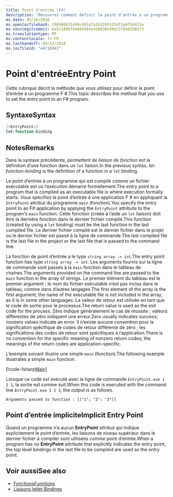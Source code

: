```yaml
---
title: Point d'entrée (F#)
description: 'Découvrez comment définir le point d’entrée à un programme F # compilé en un fichier exécutable, où l’exécution démarre formellement.'
ms.date: 05/16/2016
ms.openlocfilehash: 298500931d49c891a7a243295333df3a9f5d413e
ms.sourcegitcommit: ba5c189bf44d44204a3e8838e59ec378a62d82f3
ms.translationtype: MT
ms.contentlocale: fr-FR
ms.lasthandoff: 09/12/2018
ms.locfileid: "44710341"
---
```

# <a name="entry-point"></a><span data-ttu-id="a8194-103">Point d'entrée</span><span class="sxs-lookup"><span data-stu-id="a8194-103">Entry Point</span></span>

<span data-ttu-id="a8194-104">Cette rubrique décrit la méthode que vous utilisez pour définir le point d’entrée à un programme F #.</span><span class="sxs-lookup"><span data-stu-id="a8194-104">This topic describes the method that you use to set the entry point to an F# program.</span></span>

## <a name="syntax"></a><span data-ttu-id="a8194-105">Syntaxe</span><span class="sxs-lookup"><span data-stu-id="a8194-105">Syntax</span></span>

```fsharp
[<EntryPoint>]
let-function-binding
```

## <a name="remarks"></a><span data-ttu-id="a8194-106">Notes</span><span class="sxs-lookup"><span data-stu-id="a8194-106">Remarks</span></span>

<span data-ttu-id="a8194-107">Dans la syntaxe précédente, *permettent de liaison de fonction* est la définition d’une fonction dans un `let` liaison.</span><span class="sxs-lookup"><span data-stu-id="a8194-107">In the previous syntax, *let-function-binding* is the definition of a function in a `let` binding.</span></span>

<span data-ttu-id="a8194-108">Le point d’entrée à un programme qui est compilé comme un fichier exécutable est où l’exécution démarre formellement.</span><span class="sxs-lookup"><span data-stu-id="a8194-108">The entry point to a program that is compiled as an executable file is where execution formally starts.</span></span> <span data-ttu-id="a8194-109">Vous spécifiez le point d’entrée à une application F # en appliquant la `EntryPoint` attribut du programme `main` (fonction).</span><span class="sxs-lookup"><span data-stu-id="a8194-109">You specify the entry point to an F# application by applying the `EntryPoint` attribute to the program's `main` function.</span></span> <span data-ttu-id="a8194-110">Cette fonction (créée à l’aide un `let` liaison) doit être la dernière fonction dans le dernier fichier compilé.</span><span class="sxs-lookup"><span data-stu-id="a8194-110">This function (created by using a `let` binding) must be the last function in the last compiled file.</span></span> <span data-ttu-id="a8194-111">Le dernier fichier compilé est le dernier fichier dans le projet ou le dernier fichier est passé à la ligne de commande.</span><span class="sxs-lookup"><span data-stu-id="a8194-111">The last compiled file is the last file in the project or the last file that is passed to the command line.</span></span>

<span data-ttu-id="a8194-112">La fonction de point d’entrée a le type `string array -> int`.</span><span class="sxs-lookup"><span data-stu-id="a8194-112">The entry point function has type `string array -> int`.</span></span> <span data-ttu-id="a8194-113">Les arguments fournis sur la ligne de commande sont passés à la `main` fonction dans le tableau de chaînes.</span><span class="sxs-lookup"><span data-stu-id="a8194-113">The arguments provided on the command line are passed to the `main` function in the array of strings.</span></span> <span data-ttu-id="a8194-114">Le premier élément du tableau est le premier argument ; le nom du fichier exécutable n’est pas inclus dans le tableau, comme dans d’autres langages.</span><span class="sxs-lookup"><span data-stu-id="a8194-114">The first element of the array is the first argument; the name of the executable file is not included in the array, as it is in some other languages.</span></span> <span data-ttu-id="a8194-115">La valeur de retour est utilisée en tant que le code de sortie pour le processus.</span><span class="sxs-lookup"><span data-stu-id="a8194-115">The return value is used as the exit code for the process.</span></span> <span data-ttu-id="a8194-116">Zéro indique généralement le cas de réussite ; valeurs différentes de zéro indiquent une erreur.</span><span class="sxs-lookup"><span data-stu-id="a8194-116">Zero usually indicates success; nonzero values indicate an error.</span></span> <span data-ttu-id="a8194-117">Il n’existe aucune convention pour la signification spécifique de codes de retour différente de zéro ; les significations des codes de retour sont spécifiques à l’application.</span><span class="sxs-lookup"><span data-stu-id="a8194-117">There is no convention for the specific meaning of nonzero return codes; the meanings of the return codes are application-specific.</span></span>

<span data-ttu-id="a8194-118">L’exemple suivant illustre une simple `main` (fonction).</span><span class="sxs-lookup"><span data-stu-id="a8194-118">The following example illustrates a simple `main` function.</span></span>

[!code-fsharp[Main](../../../../samples/snippets/fsharp/entry-point/snippet501.fs)]

<span data-ttu-id="a8194-119">Lorsque ce code est exécuté avec la ligne de commande `EntryPoint.exe 1 2 3`, la sortie est comme suit.</span><span class="sxs-lookup"><span data-stu-id="a8194-119">When this code is executed with the command line `EntryPoint.exe 1 2 3`, the output is as follows.</span></span>

```console
Arguments passed to function : [|"1"; "2"; "3"|]
```

## <a name="implicit-entry-point"></a><span data-ttu-id="a8194-120">Point d’entrée implicite</span><span class="sxs-lookup"><span data-stu-id="a8194-120">Implicit Entry Point</span></span>

<span data-ttu-id="a8194-121">Quand un programme n’a aucun **EntryPoint** attribut qui indique explicitement le point d’entrée, les liaisons de niveau supérieur dans le dernier fichier à compiler sont utilisées comme point d’entrée.</span><span class="sxs-lookup"><span data-stu-id="a8194-121">When a program has no **EntryPoint** attribute that explicitly indicates the entry point, the top level bindings in the last file to be compiled are used as the entry point.</span></span>

## <a name="see-also"></a><span data-ttu-id="a8194-122">Voir aussi</span><span class="sxs-lookup"><span data-stu-id="a8194-122">See also</span></span>

- [<span data-ttu-id="a8194-123">Fonctions</span><span class="sxs-lookup"><span data-stu-id="a8194-123">Functions</span></span>](index.md)
- [<span data-ttu-id="a8194-124">Liaisons let</span><span class="sxs-lookup"><span data-stu-id="a8194-124">let Bindings</span></span>](let-bindings.md)
